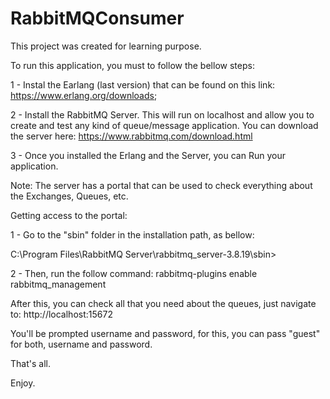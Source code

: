 # RabbitMQConsumer

This project was created for learning purpose.

To run this application, you must to follow the bellow steps:

1 - Instal the Earlang (last version) that can be found on this link: https://www.erlang.org/downloads;

2 - Install the RabbitMQ Server. This will run on localhost and allow you to create and test any kind of queue/message application. You can download the server here: https://www.rabbitmq.com/download.html

3 - Once you installed the Erlang and the Server, you can Run your application.

Note: The server has a portal that can be used to check everything about the Exchanges, Queues, etc.

Getting access to the portal:

1 - Go to the "sbin" folder in the installation path, as bellow: 

C:\Program Files\RabbitMQ Server\rabbitmq_server-3.8.19\sbin>

2 - Then, run the follow command: rabbitmq-plugins enable rabbitmq_management

After this, you can check all that you need about the queues, just navigate to: http://localhost:15672

You'll be prompted username and password, for this, you can pass "guest" for both, username and password.

That's all.

Enjoy.

